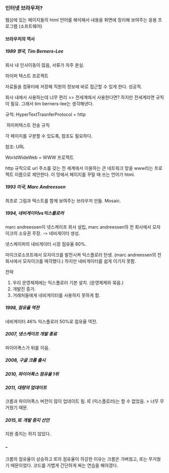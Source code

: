 ### 인터넷 브라우저?

웹상에 있는 페이지들의 html 언어를 해석해서 내용을 화면에 정리해 보여주는 응용 프로그램 (소프트웨어)

#### 브라우저의 역사

##### 1989 영국, Tim Berners-Lee

회사 내 인사이동이 많음, 서류가 자주 분실.

하이퍼 텍스트 프로젝트

자료들을 컴퓨터에 저장해 직원의 정보에 바로 접근할 수 있게 한다. 성공적.

회사 내에서 사용하는데 너무 편리 >> 전세계에서 사용한다면? 하지만 전세계라면 규칙이 필요. 그래서 tim berners-lee는 생각해낸다.

규칙: HyperTextTrasnferProtocol  = http 

​		하이퍼텍스트 전송 규칙

각 페이지를 구분할 수 있도록, 참조도 필요하다.

참조: URL

WorldWideWeb = WWW 프로젝트

http 규칙으로 url 주소를 갖는 전 세계에서 이용하는 큰 네트워크 망을 www라는 프로젝트 이름으로 제안한다. 이 망에서 페이지를 꾸밀 때 쓰는 언어가 html.

##### 1993 미국, Marc Andreessen

최초로 그림과 텍스트를 함께 보여주는 브라우저 만듦. Mosaic.

##### 1994, 네비게이터vs익스플로러

marc andreessen이 넷스케이프 회사 설립, marc andreessen의 전 회사에서 모자이크의 소유권 주장. -> 네비게이터 생성.

넷스케이퍼의 네비게이터 시장 점유율 80%. 

마이크로소프트에서 모자이크를 발전시켜 익스플로러 탄생. (marc andreessen의 전 회사에서 모자이크를 매각했다.) 하지만 네비게이터를 쉽게 이기지 못함.

전략

1. 우리 운영체제에는 익스폴로러 기본 설치. (운영체제와 묶음.)
2. 개발진 증가.
3. 거래처들에게 네비게이터를 사용하지 못하게 함.

##### 1998, 점유율 역전

네비게이터 46% 익스플로러 50%로 점유율 역전.

##### 2007, 넷스케이프 개발 종료

파이어폭스가 뒤를 이음.

##### 2008, 구글 크롬 출시

##### 2010, 파이어폭스 점유율 1위

##### 2011, 대량의 업데이트

크롬과 파이어폭스 버전이 많이 업데이트 됨. IE (익스플로러)는 할 수 없었음. > 너무 무거웠기 때문.

##### 2015, IE 개발 중지 선언

지원 중지는 하지 않았다.

### -

크롬의 점유율이 상승하고 IE의 점유율이 하강한 이유는 크롬은 가벼웠고, IE는 무거웠기 때문이었다. 코드를 가볍게 간단하게 짜는 연습을 해야겠다.